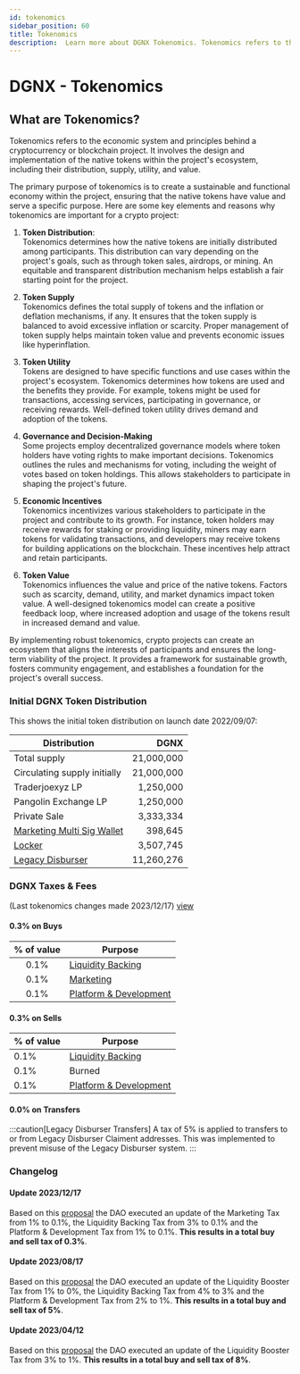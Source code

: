 ```yaml
---
id: tokenomics
sidebar_position: 60
title: Tokenomics
description:  Learn more about DGNX Tokenomics. Tokenomics refers to the economic system and principles behind a cryptocurrency or blockchain project.
---
```


# DGNX - Tokenomics

## What are Tokenomics?

Tokenomics refers to the economic system and principles behind a cryptocurrency or blockchain project. It involves the design and implementation of the native tokens within the project's ecosystem, including their distribution, supply, utility, and value.

The primary purpose of tokenomics is to create a sustainable and functional economy within the project, ensuring that the native tokens have value and serve a specific purpose. Here are some key elements and reasons why tokenomics are important for a crypto project:

1. **Token Distribution**:  
   Tokenomics determines how the native tokens are initially distributed among participants. This distribution can vary depending on the project's goals, such as through token sales, airdrops, or mining. An equitable and transparent distribution mechanism helps establish a fair starting point for the project.

2. **Token Supply**  
   Tokenomics defines the total supply of tokens and the inflation or deflation mechanisms, if any. It ensures that the token supply is balanced to avoid excessive inflation or scarcity. Proper management of token supply helps maintain token value and prevents economic issues like hyperinflation.

3. **Token Utility**  
   Tokens are designed to have specific functions and use cases within the project's ecosystem. Tokenomics determines how tokens are used and the benefits they provide. For example, tokens might be used for transactions, accessing services, participating in governance, or receiving rewards. Well-defined token utility drives demand and adoption of the tokens.

4. **Governance and Decision-Making**  
   Some projects employ decentralized governance models where token holders have voting rights to make important decisions. Tokenomics outlines the rules and mechanisms for voting, including the weight of votes based on token holdings. This allows stakeholders to participate in shaping the project's future.

5. **Economic Incentives**  
   Tokenomics incentivizes various stakeholders to participate in the project and contribute to its growth. For instance, token holders may receive rewards for staking or providing liquidity, miners may earn tokens for validating transactions, and developers may receive tokens for building applications on the blockchain. These incentives help attract and retain participants.

6. **Token Value**  
   Tokenomics influences the value and price of the native tokens. Factors such as scarcity, demand, utility, and market dynamics impact token value. A well-designed tokenomics model can create a positive feedback loop, where increased adoption and usage of the tokens result in increased demand and value.

By implementing robust tokenomics, crypto projects can create an ecosystem that aligns the interests of participants and ensures the long-term viability of the project. It provides a framework for sustainable growth, fosters community engagement, and establishes a foundation for the project's overall success.

### Initial DGNX Token Distribution

This shows the initial token distribution on launch date 2022/09/07:

| Distribution                     | DGNX       |
|--------------------------------- | ----------:|
| Total supply                     | 21,000,000 |
| Circulating supply initially     | 21,000,000 |
| Traderjoexyz LP                  | 1,250,000  |
| Pangolin Exchange LP             | 1,250,000  |
| Private Sale                     | 3,333,334  |
| [Marketing Multi Sig Wallet](https://snowtrace.io/address/0x16eF18E42A7d72E52E9B213D7eABA269B90A4643) | 398,645    |
| [Locker](https://snowtrace.io/address/0x2c7d8bb6aba4fff56cddbf9ea47ed270a10098f7)                     | 3,507,745  |
| [Legacy Disburser](https://snowtrace.io/address/0x8a0e3264da08bf999aff5a50aabf5d2dc89fab79)           | 11,260,276 |

### DGNX Taxes & Fees 
(Last tokenomics changes made 2023/12/17) [view](https://www.tally.xyz/gov/degenx-ecosystem/proposal/77636345899817272359081675026587705363041189324350161573441839456789417795704?chart=bubble)

#### 0.3% on Buys

| % of value | Purpose                                                                                           |
| :----------: | ------------------------------------------------------------------------------------------------- |
| 0.1%         | [Liquidity Backing](https://snowtrace.io/address/0x62320b483c422112de64f3f621a3f57b993029c9)      |
| 0.1%         | [Marketing](https://snowtrace.io/address/0x16eF18E42A7d72E52E9B213D7eABA269B90A4643)              |
| 0.1%         | [Platform & Development](https://snowtrace.io/address/0xca01a9d36f47561f03226b6b697b14b9274b1b10) |

#### 0.3% on Sells

| % of value | Purpose                                                                                           |
| :---------- | ------------------------------------------------------------------------------------------------- |
| 0.1%         | [Liquidity Backing](https://snowtrace.io/address/0x62320b483c422112de64f3f621a3f57b993029c9)      |
| 0.1%         | Burned                                                                                            |
| 0.1%         | [Platform & Development](https://snowtrace.io/address/0xca01a9d36f47561f03226b6b697b14b9274b1b10) |

#### 0.0% on Transfers

:::caution[Legacy Disburser Transfers]
A tax of 5% is applied to transfers to or from Legacy Disburser Claiment addresses. This was implemented to prevent misuse of the Legacy Disburser system.
:::

### Changelog

#### Update 2023/12/17

Based on this [proposal](https://www.tally.xyz/gov/degenx-ecosystem/proposal/77636345899817272359081675026587705363041189324350161573441839456789417795704?chart=bubble) the DAO executed an update of the Marketing Tax from 1% to 0.1%, the Liquidity Backing Tax from 3% to 0.1% and the Platform & Development Tax from 1% to 0.1%. **This results in a total buy and sell tax of 0.3%**.


#### Update 2023/08/17

Based on this [proposal](https://www.tally.xyz/gov/degenx-ecosystem/proposal/14933487591271326806476884136306163781812739651057943493071349656595033143343) the DAO executed an update of the Liquidity Booster Tax from 1% to 0%, the Liquidity Backing Tax from 4% to 3% and the Platform & Development Tax from 2% to 1%. **This results in a total buy and sell tax of 5%**.

#### Update 2023/04/12

Based on this [proposal](https://www.tally.xyz/gov/degenx-ecosystem/proposal/104468752109228514209240409810949964507309874928153354767285517485402747406118) the DAO executed an update of the Liquidity Booster Tax from 3% to 1%. **This results in a total buy and sell tax of 8%**.
